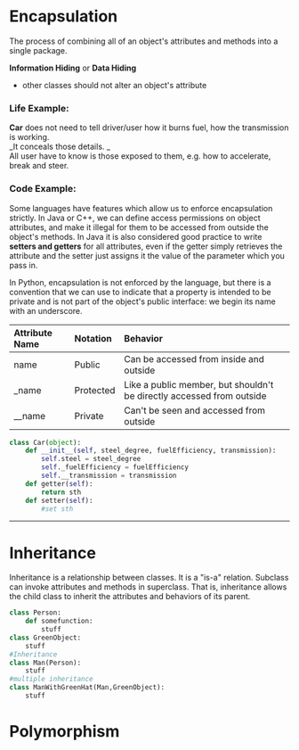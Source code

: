 # Encapsulation

The process of combining all of an object's attributes and methods into a single package.

**Information Hiding** or **Data Hiding**

* other classes should not alter an object's attribute

### Life Example:

**Car** does not need to tell driver/user how it burns fuel, how the transmission is working.   
_It conceals those details. _  
All user have to know is those exposed to them, e.g. how to accelerate, break and steer.

### Code Example:

Some languages have features which allow us to enforce encapsulation strictly. In Java or C++, we can define access permissions on object attributes, and make it illegal for them to be accessed from outside the object's methods. In Java it is also considered good practice to write **setters and getters** for all attributes, even if the getter simply retrieves the attribute and the setter just assigns it the value of the parameter which you pass in.

In Python, encapsulation is not enforced by the language, but there is a convention that we can use to indicate that a property is intended to be private and is not part of the object's public interface: we begin its name with an underscore.

| Attribute Name | Notation | Behavior |
| :--- | :--- |:--- |
| name  | Public | Can be accessed from inside and outside |
| _name  | Protected | Like a public member, but shouldn't be directly accessed from outside |
| __name  | Private | Can't be seen and accessed from outside |

```py
class Car(object):
    def __init__(self, steel_degree, fuelEfficiency, transmission):
        self.steel = steel_degree
        self._fuelEfficiency = fuelEfficiency
        self.__transmission = transmission
    def getter(self):
        return sth
    def setter(self):
        #set sth
```
---
# Inheritance

Inheritance is a relationship between classes. It is a "is-a" relation.
Subclass can invoke attributes and methods in superclass.
That is, inheritance allows the child class to inherit the attributes and behaviors of its parent.

```py
class Person:
    def somefunction:
        stuff
class GreenObject:
    stuff
#Inheritance
class Man(Person):
    stuff
#multiple inheritance
class ManWithGreenHat(Man,GreenObject):
    stuff
```

# Polymorphism






